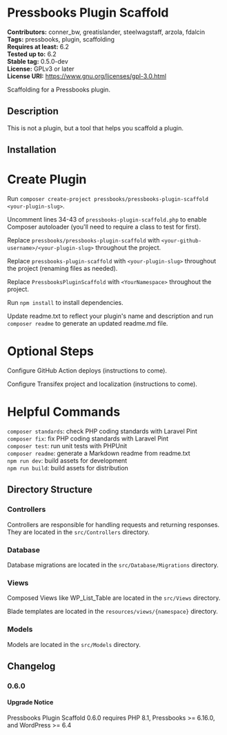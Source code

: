 # Pressbooks Plugin Scaffold

**Contributors:** conner_bw, greatislander, steelwagstaff, arzola, fdalcin \
**Tags:** pressbooks, plugin, scaffolding \
**Requires at least:** 6.2 \
**Tested up to:** 6.2 \
**Stable tag:** 0.5.0-dev \
**License:** GPLv3 or later \
**License URI:** https://www.gnu.org/licenses/gpl-3.0.html

Scaffolding for a Pressbooks plugin.

## Description

This is not a plugin, but a tool that helps you scaffold a plugin.

## Installation

# Create Plugin

Run `composer create-project pressbooks/pressbooks-plugin-scaffold <your-plugin-slug>`.

Uncomment lines 34-43 of `pressbooks-plugin-scaffold.php` to enable Composer autoloader (you'll need to require a class to test for first).

Replace `pressbooks/pressbooks-plugin-scaffold` with `<your-github-username>/<your-plugin-slug>` throughout the project.

Replace `pressbooks-plugin-scaffold` with `<your-plugin-slug>` throughout the project (renaming files as needed).

Replace `PressbooksPluginScaffold` with `<YourNamespace>` throughout the project.

Run `npm install` to install dependencies.

Update readme.txt to reflect your plugin's name and description and run `composer readme` to generate an updated readme.md file.

# Optional Steps

Configure GitHub Action deploys (instructions to come).

Configure Transifex project and localization (instructions to come).

# Helpful Commands

`composer standards`: check PHP coding standards with Laravel Pint \
`composer fix`: fix PHP coding standards with Laravel Pint \
`composer test`: run unit tests with PHPUnit \
`composer readme`: generate a Markdown readme from readme.txt \
`npm run dev`:  build assets for development \
`npm run build`: build assets for distribution

## Directory Structure

### Controllers

Controllers are responsible for handling requests and returning responses. They are located in the `src/Controllers` directory.

### Database

Database migrations are located in the `src/Database/Migrations` directory.

### Views

Composed Views like WP_List_Table are located in the `src/Views` directory.

Blade templates are located in the `resources/views/{namespace}` directory.

### Models

Models are located in the `src/Models` directory.

## Changelog

### 0.6.0
#### Upgrade Notice
Pressbooks Plugin Scaffold 0.6.0 requires PHP 8.1, Pressbooks >= 6.16.0, and WordPress >= 6.4
